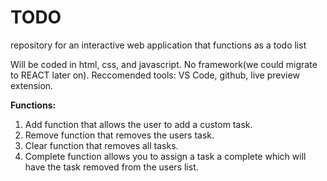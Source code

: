 # TODO
repository for an interactive web application that functions as a todo list

Will be coded in html, css, and javascript. No framework(we could migrate to REACT later on). 
Reccomended tools: VS Code, github, live preview extension. 

**Functions:**
1. Add function that allows the user to add a custom task.
2. Remove function that removes the users task.
3. Clear function that removes all tasks.
4. Complete function allows you to assign a task a complete which will have the task removed from the users list.
